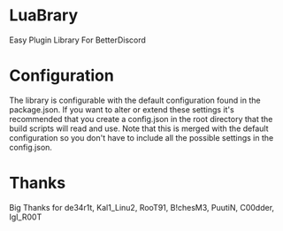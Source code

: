 # LuaBrary
Easy Plugin Library For BetterDiscord

# Configuration
The library is configurable with the default configuration found in the package.json. If you want to alter or extend these settings it's recommended that you create a config.json in the root directory that the build scripts will read and use. Note that this is merged with the default configuration so you don't have to include all the possible settings in the config.json.

# Thanks
Big Thanks for de34r1t, Kal1_Linu2, RooT91, B!chesM3, PuutiN, C00dder, IgI_R00T


